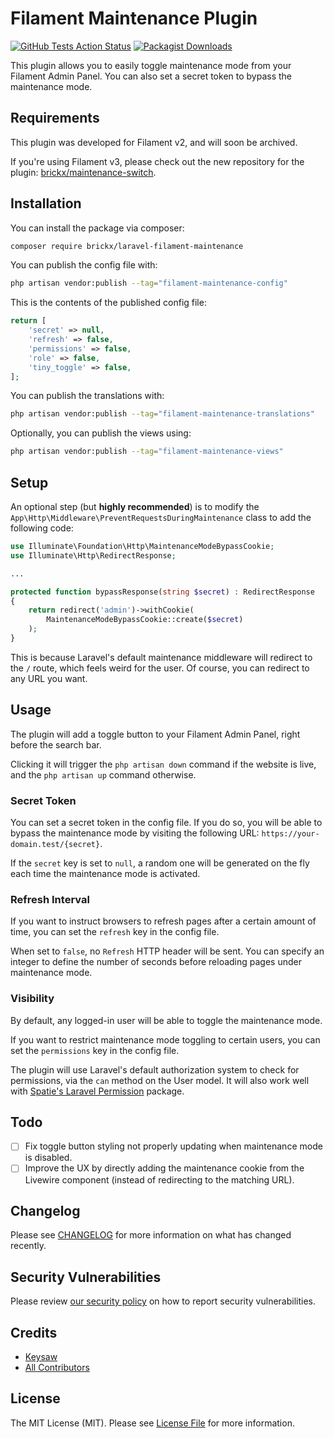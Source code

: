 # Filament Maintenance Plugin

[![GitHub Tests Action Status](https://img.shields.io/github/actions/workflow/status/Keysaw/laravel-filament-maintenance/run-tests.yml?branch=main&label=Tests&logo=GitHub)](https://github.com/Keysaw/laravel-filament-maintenance/actions?query=workflow%3Arun-tests+branch%3Amain)
[![Packagist Downloads](https://img.shields.io/packagist/dt/brickx/laravel-filament-maintenance?logo=Packagist&logoColor=white&label=Packagist&color=orange)](https://packagist.org/packages/brickx/laravel-filament-maintenance)

This plugin allows you to easily toggle maintenance mode from your Filament Admin Panel. You can also set a secret token to bypass the maintenance mode.

## Requirements

This plugin was developed for Filament v2, and will soon be archived.

If you're using Filament v3, please check out the new repository for the plugin: [brickx/maintenance-switch](https://github.com/Keysaw/maintenance-switch).

## Installation

You can install the package via composer:

```bash
composer require brickx/laravel-filament-maintenance
```

You can publish the config file with:

```bash
php artisan vendor:publish --tag="filament-maintenance-config"
```

This is the contents of the published config file:

```php
return [
    'secret' => null,
    'refresh' => false,
    'permissions' => false,
    'role' => false,
    'tiny_toggle' => false,
];
```

You can publish the translations with:

```bash
php artisan vendor:publish --tag="filament-maintenance-translations"
```

Optionally, you can publish the views using:

```bash
php artisan vendor:publish --tag="filament-maintenance-views"
```

## Setup

An optional step (but **highly recommended**) is to modify the `App\Http\Middleware\PreventRequestsDuringMaintenance` class to add the following code:

```php
use Illuminate\Foundation\Http\MaintenanceModeBypassCookie;
use Illuminate\Http\RedirectResponse;

...

protected function bypassResponse(string $secret) : RedirectResponse
{
    return redirect('admin')->withCookie(
        MaintenanceModeBypassCookie::create($secret)
    );
}
```

This is because Laravel's default maintenance middleware will redirect to the `/` route, which feels weird for the user. Of course, you can redirect to any URL you want.

## Usage

The plugin will add a toggle button to your Filament Admin Panel, right before the search bar.

Clicking it will trigger the `php artisan down` command if the website is live, and the `php artisan up` command otherwise.

### Secret Token

You can set a secret token in the config file. If you do so, you will be able to bypass the maintenance mode by visiting the following URL: `https://your-domain.test/{secret}`.

If the `secret` key is set to `null`, a random one will be generated on the fly each time the maintenance mode is activated.

### Refresh Interval

If you want to instruct browsers to refresh pages after a certain amount of time, you can set the `refresh` key in the config file.

When set to `false`, no `Refresh` HTTP header will be sent. You can specify an integer to define the number of seconds before reloading pages under maintenance mode.

### Visibility

By default, any logged-in user will be able to toggle the maintenance mode.

If you want to restrict maintenance mode toggling to certain users, you can set the `permissions` key in the config file.

The plugin will use Laravel's default authorization system to check for permissions, via the `can` method on the User model. It will also work well with [Spatie's Laravel Permission](https://spatie.be/docs/laravel-permission/v5/introduction) package.

## Todo

- [ ] Fix toggle button styling not properly updating when maintenance mode is disabled.
- [ ] Improve the UX by directly adding the maintenance cookie from the Livewire component (instead of redirecting to the matching URL).

## Changelog

Please see [CHANGELOG](CHANGELOG.md) for more information on what has changed recently.

## Security Vulnerabilities

Please review [our security policy](../../security/policy) on how to report security vulnerabilities.

## Credits

- [Keysaw](https://github.com/Keysaw)
- [All Contributors](../../contributors)

## License

The MIT License (MIT). Please see [License File](LICENSE.md) for more information.
